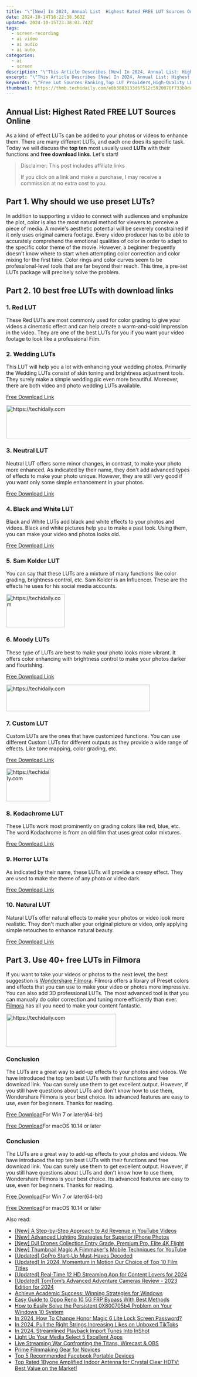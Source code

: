 ```yaml
---
title: "\"[New] In 2024, Annual List  Highest Rated FREE LUT Sources Online\""
date: 2024-10-14T16:22:38.563Z
updated: 2024-10-15T23:38:03.742Z
tags: 
  - screen-recording
  - ai video
  - ai audio
  - ai auto
categories: 
  - ai
  - screen
description: "\"This Article Describes [New] In 2024, Annual List: Highest Rated FREE LUT Sources Online\""
excerpt: "\"This Article Describes [New] In 2024, Annual List: Highest Rated FREE LUT Sources Online\""
keywords: "\"Free Lut Sources Ranking,Top LUT Providers,High-Quality LUTs Online,Best LUT Vendors,Rated LUT Listings,FREE LUT Services,Leading LUT Websites\""
thumbnail: https://thmb.techidaily.com/e8b3883133d6f512c5920076f733b9da53c8a6ea2a98528d0cbb835531035bed.jpg
---
```


## Annual List: Highest Rated FREE LUT Sources Online

As a kind of effect LUTs can be added to your photos or videos to enhance them. There are many different LUTs, and each one does its specific task. Today we will discuss the **top ten** most usually used **LUTs** with their functions and **free download links**. Let's start!

>  Disclaimer: This post includes affiliate links
>
>  If you click on a link and make a purchase, I may receive a commission at no extra cost to you.
>

## Part 1\. Why should we use preset LUTs?

In addition to supporting a video to connect with audiences and emphasize the plot, color is also the most natural method for viewers to perceive a piece of media. A movie's aesthetic potential will be severely constrained if it only uses original camera footage. Every video producer has to be able to accurately comprehend the emotional qualities of color in order to adapt to the specific color theme of the movie. However, a beginner frequently doesn't know where to start when attempting color correction and color mixing for the first time. Color rings and color curves seem to be professional-level tools that are far beyond their reach. This time, a pre-set LUTs package will precisely solve the problem.

## Part 2\. 10 best free LUTs with download links

### 1\. Red LUT

These Red LUTs are most commonly used for color grading to give your videos a cinematic effect and can help create a warm-and-cold impression in the video. They are one of the best LUTs for you if you want your video footage to look like a professional Film.

### 2\. Wedding LUTs

This LUT will help you a lot with enhancing your wedding photos. Primarily the Wedding LUTs consist of skin toning and brightness adjustment tools. They surely make a simple wedding pic even more beautiful. Moreover, there are both video and photo wedding LUTs available.

[Free Download Link](https://fixthephoto.com/free-wedding-luts)

<!-- affiliate ads begin -->
<a href="https://appsumo.8odi.net/c/5597632/2052059/7443" target="_top" id="2052059">
  <img src="//a.impactradius-go.com/display-ad/7443-2052059" border="0" alt="https://techidaily.com" width="728" height="90"/>
</a>
<img height="0" width="0" src="https://appsumo.8odi.net/i/5597632/2052059/7443" style="position:absolute;visibility:hidden;" border="0" />
<!-- affiliate ads end -->

### 3\. Neutral LUT

Neutral LUT offers some minor changes, in contrast, to make your photo more enhanced. As indicated by their name, they don't add advanced types of effects to make your photo unique. However, they are still very good if you want only some simple enhancement in your photos.

[Free Download Link](https://www.hythan.com/luts/s-log-3-neutral-lut-updated)

### 4\. Black and White LUT

Black and White LUTs add black and white effects to your photos and videos. Black and white pictures help you to make a past look. Using them, you can make your video and photos looks old.

[Free Download Link](https://fixthephoto.com/black-and-white-lut)

### 5\. Sam Kolder LUT

You can say that these LUTs are a mixture of many functions like color grading, brightness control, etc. Sam Kolder is an Influencer. These are the effects he uses for his social media accounts.

<!-- affiliate ads begin -->
<a href="https://review-au.sjv.io/c/5597632/2098700/14409" target="_top" id="2098700">
  <img src="//a.impactradius-go.com/display-ad/14409-2098700" border="0" alt="https://techidaily.com" width="160" height="90"/>
</a>
<img height="0" width="0" src="https://review-au.sjv.io/i/5597632/2098700/14409" style="position:absolute;visibility:hidden;" border="0" />
<!-- affiliate ads end -->

### 6\. Moody LUTs

These type of LUTs are best to make your photo looks more vibrant. It offers color enhancing with brightness control to make your photos darker and flourishing.

[Free Download Link](https://www.on1.com/free/luts/)

<!-- affiliate ads begin -->
<a href="https://aligracehair.sjv.io/c/5597632/2135373/19272" target="_top" id="2135373">
  <img src="//a.impactradius-go.com/display-ad/19272-2135373" border="0" alt="https://techidaily.com" width="392" height="72"/>
</a>
<img height="0" width="0" src="https://aligracehair.sjv.io/i/5597632/2135373/19272" style="position:absolute;visibility:hidden;" border="0" />
<!-- affiliate ads end -->

### 7\. Custom LUT

Custom LUTs are the ones that have customized functions. You can use different Custom LUTs for different outputs as they provide a wide range of effects. Like tone mapping, color grading, etc.

[Free Download Link](https://www.shutterstock.com/blog/free-luts-for-log-footage)

<!-- affiliate ads begin -->
<a href="https://bluettide.pxf.io/c/5597632/2141684/17092" target="_top" id="2141684">
  <img src="//a.impactradius-go.com/display-ad/17092-2141684" border="0" alt="https://techidaily.com" width="120" height="90"/>
</a>
<img height="0" width="0" src="https://bluettide.pxf.io/i/5597632/2141684/17092" style="position:absolute;visibility:hidden;" border="0" />
<!-- affiliate ads end -->

### 8\. Kodachrome LUT

These LUTs work most prominently on grading colors like red, blue, etc. The word Kodachrome is from an old film that uses great color mixtures.

[Free Download Link](https://fixthephoto.com/kodachrome-lut)

### 9\. Horror LUTs

As indicated by their name, these LUTs will provide a creepy effect. They are used to make the theme of any photo or video dark.

[Free Download Link](https://lwks.com/shortcuts-4-how-to-use-luts/)

### 10\. Natural LUT

Natural LUTs offer natural effects to make your photos or video look more realistic. They don't much alter your original picture or video, only applying simple retouches to enhance natural beauty.

[Free Download Link](https://motka.net/luts/natural-skin-tone-luts-for-dark-skin-free-download/)

## Part 3\. Use 40+ free LUTs in Filmora

If you want to take your videos or photos to the next level, the best suggestion is [Wondershare Filmora](https://tools.techidaily.com/wondershare/filmora/download/). Filmora offers a library of Preset colors and effects that you can use to make your video or photos more impressive. You can also add 3D professional LUTs. The most advanced tool is that you can manually do color correction and tuning more efficiently than ever. [Filmora](https://tools.techidaily.com/wondershare/filmora/download/) has all you need to make your content fantastic.

<!-- affiliate ads begin -->
<a href="https://aligracehair.sjv.io/c/5597632/1972665/19272" target="_top" id="1972665">
  <img src="//a.impactradius-go.com/display-ad/19272-1972665" border="0" alt="https://techidaily.com" width="300" height="90"/>
</a>
<img height="0" width="0" src="https://aligracehair.sjv.io/i/5597632/1972665/19272" style="position:absolute;visibility:hidden;" border="0" />
<!-- affiliate ads end -->

### Conclusion

The LUTs are a great way to add-up effects to your photos and videos. We have introduced the top ten best LUTs with their functions and free download link. You can surely use them to get excellent output. However, if you still have questions about LUTs and don't know how to use them, Wondershare Filmora is your best choice. Its advanced features are easy to use, even for beginners. Thanks for reading.

[Free Download](https://tools.techidaily.com/wondershare/filmora/download/)For Win 7 or later(64-bit)

[Free Download](https://tools.techidaily.com/wondershare/filmora/download/)For macOS 10.14 or later

### Conclusion

The LUTs are a great way to add-up effects to your photos and videos. We have introduced the top ten best LUTs with their functions and free download link. You can surely use them to get excellent output. However, if you still have questions about LUTs and don't know how to use them, Wondershare Filmora is your best choice. Its advanced features are easy to use, even for beginners. Thanks for reading.

[Free Download](https://tools.techidaily.com/wondershare/filmora/download/)For Win 7 or later(64-bit)

[Free Download](https://tools.techidaily.com/wondershare/filmora/download/)For macOS 10.14 or later

<ins class="adsbygoogle"
     style="display:block"
     data-ad-format="autorelaxed"
     data-ad-client="ca-pub-7571918770474297"
     data-ad-slot="1223367746"></ins>

<ins class="adsbygoogle"
     style="display:block"
     data-ad-format="autorelaxed"
     data-ad-client="ca-pub-7571918770474297"
     data-ad-slot="1223367746"></ins>



<ins class="adsbygoogle"
     style="display:block"
     data-ad-client="ca-pub-7571918770474297"
     data-ad-slot="8358498916"
     data-ad-format="auto"
     data-full-width-responsive="true"></ins>


<span class="atpl-alsoreadstyle">Also read:</span>
<div><ul>
<li><a href="https://youtube-data.techidaily.com/-step-by-step-approach-to-ad-revenue-in-youtube-videos/"><u>[New] A Step-by-Step Approach to Ad Revenue in YouTube Videos</u></a></li>
<li><a href="https://fox-access.techidaily.com/new-advanced-lighting-strategies-for-superior-iphone-photos/"><u>[New] Advanced Lighting Strategies for Superior iPhone Photos</u></a></li>
<li><a href="https://fox-access.techidaily.com/new-dji-drones-collection-entry-grade-premium-pro-elite-4k-flight/"><u>[New] DJI Drones Collection Entry Grade, Premium Pro, Elite 4K Flight</u></a></li>
<li><a href="https://youtube-docs.techidaily.com/humbnail-magic-a-filmmakers-mobile-techniques-for-youtube/"><u>[New] Thumbnail Magic A Filmmaker's Mobile Techniques for YouTube</u></a></li>
<li><a href="https://fox-access.techidaily.com/updated-gopro-start-up-must-haves-decoded/"><u>[Updated] GoPro Start-Up Must-Haves Decoded</u></a></li>
<li><a href="https://fox-access.techidaily.com/updated-in-2024-momentum-in-motion-our-choice-of-top-10-film-titles/"><u>[Updated] In 2024, Momentum in Motion Our Choice of Top 10 Film Titles</u></a></li>
<li><a href="https://fox-access.techidaily.com/updated-real-time-12-hd-streaming-app-for-content-lovers-for-2024/"><u>[Updated] Real-Time 12 HD Streaming App for Content Lovers for 2024</u></a></li>
<li><a href="https://fox-access.techidaily.com/updated-tomtoms-advanced-adventure-cameras-review-2023-edition-for-2024/"><u>[Updated] TomTom’s Advanced Adventure Cameras Review - 2023 Edition for 2024</u></a></li>
<li><a href="https://win11-tips.techidaily.com/achieve-academic-success-winning-strategies-for-windows/"><u>Achieve Academic Success: Winning Strategies for Windows</u></a></li>
<li><a href="https://android-frp.techidaily.com/easy-guide-to-oppo-reno-10-5g-frp-bypass-with-best-methods-by-drfone-android/"><u>Easy Guide to Oppo Reno 10 5G FRP Bypass With Best Methods</u></a></li>
<li><a href="https://common-error.techidaily.com/how-to-easily-solve-the-persistent-0x800705b4-problem-on-your-windows-10-system/"><u>How to Easily Solve the Persistent 0X800705b4 Problem on Your Windows 10 System</u></a></li>
<li><a href="https://unlock-android.techidaily.com/in-2024-how-to-change-honor-magic-6-lite-lock-screen-password-by-drfone-android/"><u>In 2024, How To Change Honor Magic 6 Lite Lock Screen Password?</u></a></li>
<li><a href="https://fox-access.techidaily.com/in-2024-pull-the-right-strings-increasing-likes-on-unboxed-tiktoks/"><u>In 2024, Pull the Right Strings Increasing Likes on Unboxed TikToks</u></a></li>
<li><a href="https://some-skills.techidaily.com/in-2024-streamlined-playback-import-tunes-into-inshot/"><u>In 2024, Streamlined Playback Import Tunes Into InShot</u></a></li>
<li><a href="https://fox-access.techidaily.com/light-up-your-media-select-5-excellent-apps/"><u>Light Up Your Media Select 5 Excellent Apps</u></a></li>
<li><a href="https://fox-access.techidaily.com/live-streaming-war-confronting-the-titans-wirecast-and-obs/"><u>Live Streaming War Confronting the Titans, Wirecast & OBS</u></a></li>
<li><a href="https://article-helps.techidaily.com/prime-filmmaking-gear-for-novices/"><u>Prime Filmmaking Gear for Novices</u></a></li>
<li><a href="https://facebook.techidaily.com/top-5-recommended-facebook-portable-devices/"><u>Top 5 Recommended Facebook Portable Devices</u></a></li>
<li><a href="https://buynow-reviews.techidaily.com/top-rated-1byone-amplified-indoor-antenna-for-crystal-clear-hdtv-best-value-on-the-market/"><u>Top Rated 1Byone Amplified Indoor Antenna for Crystal Clear HDTV: Best Value on the Market!</u></a></li>
</ul></div>

